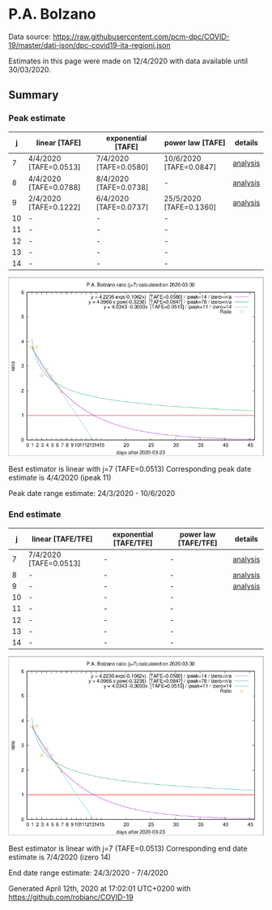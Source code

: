 # P.A. Bolzano


Data source: https://raw.githubusercontent.com/pcm-dpc/COVID-19/master/dati-json/dpc-covid19-ita-regioni.json

Estimates in this page were made on 12/4/2020 with data available until 30/03/2020.


## Summary 

### Peak estimate 
|j|linear [TAFE]|exponential [TAFE]|power law [TAFE]|details|
|---|----|-----------|---------|-------|
|7|4/4/2020 [TAFE=0.0513]|7/4/2020 [TAFE=0.0580]|10/6/2020 [TAFE=0.0847]|[analysis](COVID-19_p.a._bolzano_j7_2020-03-30.md)|
|8|4/4/2020 [TAFE=0.0788]|8/4/2020 [TAFE=0.0738]|-|[analysis](COVID-19_p.a._bolzano_j8_2020-03-30.md)|
|9|2/4/2020 [TAFE=0.1222]|6/4/2020 [TAFE=0.0737]|25/5/2020 [TAFE=0.1360]|[analysis](COVID-19_p.a._bolzano_j9_2020-03-30.md)|
|10|-|-|-||
|11|-|-|-||
|12|-|-|-||
|13|-|-|-||
|14|-|-|-||

![best peak estimate](COVID-19_p.a._bolzano_j7_2020-03-30.png)

Best estimator is linear with j=7 (TAFE=0.0513)
Corresponding peak date estimate is 4/4/2020 (ipeak 11)


Peak date range estimate: 24/3/2020 - 10/6/2020

### End estimate 
|j|linear [TAFE/TFE]|exponential [TAFE/TFE]|power law [TAFE/TFE]|details|
|---|----|-----------|---------|-------|
|7|7/4/2020 [TAFE=0.0513]|-|-|[analysis](COVID-19_p.a._bolzano_j7_2020-03-30.md)|
|8|-|-|-|[analysis](COVID-19_p.a._bolzano_j8_2020-03-30.md)|
|9|-|-|-|[analysis](COVID-19_p.a._bolzano_j9_2020-03-30.md)|
|10|-|-|-||
|11|-|-|-||
|12|-|-|-||
|13|-|-|-||
|14|-|-|-||

![best zero estimate](COVID-19_p.a._bolzano_j7_2020-03-30.png)

Best estimator is linear with j=7 (TAFE=0.0513)
Corresponding end date estimate is 7/4/2020 (izero 14)


End date range estimate: 24/3/2020 - 7/4/2020

Generated April 12th, 2020 at 17:02:01 UTC+0200 with https://github.com/robianc/COVID-19
